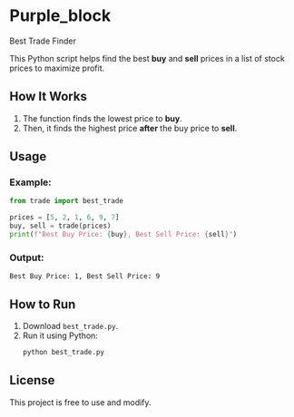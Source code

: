 # Purple_block
Best Trade Finder

This Python script helps find the best **buy** and **sell** prices in a list of stock prices to maximize profit.

## How It Works
1. The function finds the lowest price to **buy**.
2. Then, it finds the highest price **after** the buy price to **sell**.

## Usage

### Example:
```python
from trade import best_trade

prices = [5, 2, 1, 6, 9, 7]
buy, sell = trade(prices)
print(f"Best Buy Price: {buy}, Best Sell Price: {sell}")
```

### Output:
```
Best Buy Price: 1, Best Sell Price: 9
```

## How to Run
1. Download `best_trade.py`.
2. Run it using Python:
   ```bash
   python best_trade.py
   ```

## License
This project is free to use and modify.
